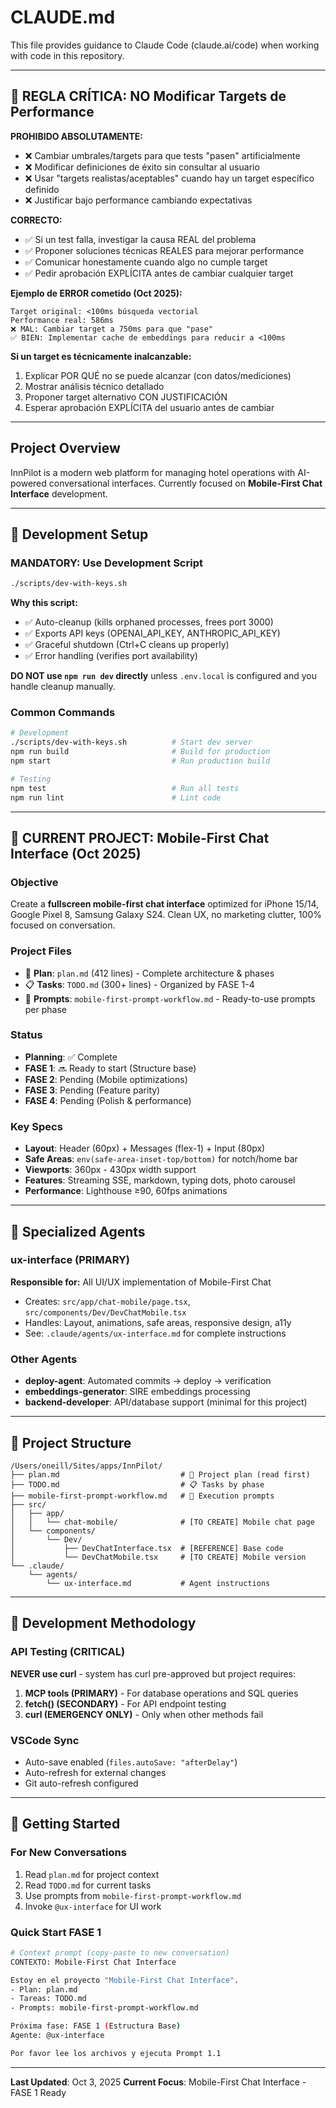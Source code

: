 # CLAUDE.md

This file provides guidance to Claude Code (claude.ai/code) when working with code in this repository.

---

## 🚨 REGLA CRÍTICA: NO Modificar Targets de Performance

**PROHIBIDO ABSOLUTAMENTE:**
- ❌ Cambiar umbrales/targets para que tests "pasen" artificialmente
- ❌ Modificar definiciones de éxito sin consultar al usuario
- ❌ Usar "targets realistas/aceptables" cuando hay un target específico definido
- ❌ Justificar bajo performance cambiando expectativas

**CORRECTO:**
- ✅ Si un test falla, investigar la causa REAL del problema
- ✅ Proponer soluciones técnicas REALES para mejorar performance
- ✅ Comunicar honestamente cuando algo no cumple target
- ✅ Pedir aprobación EXPLÍCITA antes de cambiar cualquier target

**Ejemplo de ERROR cometido (Oct 2025):**
```
Target original: <100ms búsqueda vectorial
Performance real: 586ms
❌ MAL: Cambiar target a 750ms para que "pase"
✅ BIEN: Implementar cache de embeddings para reducir a <100ms
```

**Si un target es técnicamente inalcanzable:**
1. Explicar POR QUÉ no se puede alcanzar (con datos/mediciones)
2. Mostrar análisis técnico detallado
3. Proponer target alternativo CON JUSTIFICACIÓN
4. Esperar aprobación EXPLÍCITA del usuario antes de cambiar

---

## Project Overview

InnPilot is a modern web platform for managing hotel operations with AI-powered conversational interfaces. Currently focused on **Mobile-First Chat Interface** development.

---

## 🚀 Development Setup

### MANDATORY: Use Development Script
```bash
./scripts/dev-with-keys.sh
```

**Why this script:**
- ✅ Auto-cleanup (kills orphaned processes, frees port 3000)
- ✅ Exports API keys (OPENAI_API_KEY, ANTHROPIC_API_KEY)
- ✅ Graceful shutdown (Ctrl+C cleans up properly)
- ✅ Error handling (verifies port availability)

**DO NOT use `npm run dev` directly** unless `.env.local` is configured and you handle cleanup manually.

### Common Commands
```bash
# Development
./scripts/dev-with-keys.sh          # Start dev server
npm run build                       # Build for production
npm start                           # Run production build

# Testing
npm test                            # Run all tests
npm run lint                        # Lint code
```

---

## 🎯 CURRENT PROJECT: Mobile-First Chat Interface (Oct 2025)

### Objective
Create a **fullscreen mobile-first chat interface** optimized for iPhone 15/14, Google Pixel 8, Samsung Galaxy S24. Clean UX, no marketing clutter, 100% focused on conversation.

### Project Files
- 📄 **Plan**: `plan.md` (412 lines) - Complete architecture & phases
- 📋 **Tasks**: `TODO.md` (300+ lines) - Organized by FASE 1-4
- 🎯 **Prompts**: `mobile-first-prompt-workflow.md` - Ready-to-use prompts per phase

### Status
- **Planning**: ✅ Complete
- **FASE 1**: 🔜 Ready to start (Structure base)
- **FASE 2**: Pending (Mobile optimizations)
- **FASE 3**: Pending (Feature parity)
- **FASE 4**: Pending (Polish & performance)

### Key Specs
- **Layout**: Header (60px) + Messages (flex-1) + Input (80px)
- **Safe Areas**: `env(safe-area-inset-top/bottom)` for notch/home bar
- **Viewports**: 360px - 430px width support
- **Features**: Streaming SSE, markdown, typing dots, photo carousel
- **Performance**: Lighthouse ≥90, 60fps animations

---

## 🤖 Specialized Agents

### ux-interface (PRIMARY)
**Responsible for:** All UI/UX implementation of Mobile-First Chat
- Creates: `src/app/chat-mobile/page.tsx`, `src/components/Dev/DevChatMobile.tsx`
- Handles: Layout, animations, safe areas, responsive design, a11y
- See: `.claude/agents/ux-interface.md` for complete instructions

### Other Agents
- **deploy-agent**: Automated commits → deploy → verification
- **embeddings-generator**: SIRE embeddings processing
- **backend-developer**: API/database support (minimal for this project)

---

## 📂 Project Structure

```
/Users/oneill/Sites/apps/InnPilot/
├── plan.md                           # 🎯 Project plan (read first)
├── TODO.md                           # 📋 Tasks by phase
├── mobile-first-prompt-workflow.md   # 🚀 Execution prompts
├── src/
│   ├── app/
│   │   └── chat-mobile/              # [TO CREATE] Mobile chat page
│   └── components/
│       └── Dev/
│           ├── DevChatInterface.tsx  # [REFERENCE] Base code
│           └── DevChatMobile.tsx     # [TO CREATE] Mobile version
└── .claude/
    └── agents/
        └── ux-interface.md           # Agent instructions
```

---

## 🔧 Development Methodology

### API Testing (CRITICAL)
**NEVER use curl** - system has curl pre-approved but project requires:
1. **MCP tools (PRIMARY)** - For database operations and SQL queries
2. **fetch() (SECONDARY)** - For API endpoint testing
3. **curl (EMERGENCY ONLY)** - Only when other methods fail

### VSCode Sync
- Auto-save enabled (`files.autoSave: "afterDelay"`)
- Auto-refresh for external changes
- Git auto-refresh configured

---

## 🚦 Getting Started

### For New Conversations
1. Read `plan.md` for project context
2. Read `TODO.md` for current tasks
3. Use prompts from `mobile-first-prompt-workflow.md`
4. Invoke `@ux-interface` for UI work

### Quick Start FASE 1
```bash
# Context prompt (copy-paste to new conversation)
CONTEXTO: Mobile-First Chat Interface

Estoy en el proyecto "Mobile-First Chat Interface".
- Plan: plan.md
- Tareas: TODO.md
- Prompts: mobile-first-prompt-workflow.md

Próxima fase: FASE 1 (Estructura Base)
Agente: @ux-interface

Por favor lee los archivos y ejecuta Prompt 1.1
```

---

**Last Updated**: Oct 3, 2025
**Current Focus**: Mobile-First Chat Interface - FASE 1 Ready
